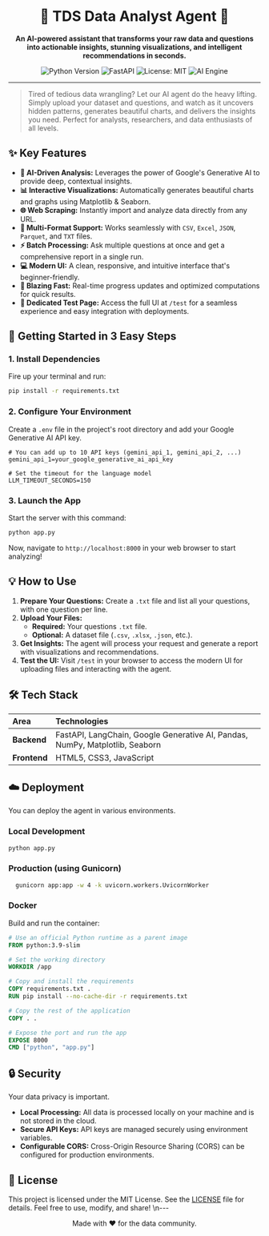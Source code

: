 <div align="center">

# 🔮 TDS Data Analyst Agent 🔮

**An AI-powered assistant that transforms your raw data and questions into actionable insights, stunning visualizations, and intelligent recommendations in seconds.**

</div>

<p align="center">
  <img src="https://img.shields.io/badge/Python-3.9+-blue?logo=python&logoColor=white" alt="Python Version">
  <img src="https://img.shields.io/badge/Framework-FastAPI-green?logo=fastapi" alt="FastAPI">
  <img src="https://img.shields.io/badge/License-MIT-yellow.svg" alt="License: MIT">
  <img src="https://img.shields.io/badge/AI-Google_Generative_AI-orange?logo=google-cloud" alt="AI Engine">
</p>

---

> Tired of tedious data wrangling? Let our AI agent do the heavy lifting. Simply upload your dataset and questions, and watch as it uncovers hidden patterns, generates beautiful charts, and delivers the insights you need. Perfect for analysts, researchers, and data enthusiasts of all levels.

## ✨ Key Features

* **🤖 AI-Driven Analysis:** Leverages the power of Google's Generative AI to provide deep, contextual insights.
* **📊 Interactive Visualizations:** Automatically generates beautiful charts and graphs using Matplotlib & Seaborn.
* **🌐 Web Scraping:** Instantly import and analyze data directly from any URL.
* **📁 Multi-Format Support:** Works seamlessly with `CSV`, `Excel`, `JSON`, `Parquet`, and `TXT` files.
* **⚡ Batch Processing:** Ask multiple questions at once and get a comprehensive report in a single run.
* **💻 Modern UI:** A clean, responsive, and intuitive interface that's beginner-friendly.
* **🚀 Blazing Fast:** Real-time progress updates and optimized computations for quick results.
* **🧪 Dedicated Test Page:** Access the full UI at `/test` for a seamless experience and easy integration with deployments.

## 🚀 Getting Started in 3 Easy Steps

### 1. **Install Dependencies**
Fire up your terminal and run:
```bash
pip install -r requirements.txt
```

### 2. **Configure Your Environment**
Create a `.env` file in the project's root directory and add your Google Generative AI API key.

```env
# You can add up to 10 API keys (gemini_api_1, gemini_api_2, ...)
gemini_api_1=your_google_generative_ai_api_key

# Set the timeout for the language model
LLM_TIMEOUT_SECONDS=150
```

### 3. **Launch the App**
Start the server with this command:
```bash
python app.py
```
Now, navigate to `http://localhost:8000` in your web browser to start analyzing!

## 💡 How to Use

1.  **Prepare Your Questions:** Create a `.txt` file and list all your questions, with one question per line.
2.  **Upload Your Files:**
    * **Required:** Your questions `.txt` file.
    * **Optional:** A dataset file (`.csv`, `.xlsx`, `.json`, etc.).
3.  **Get Insights:** The agent will process your request and generate a report with visualizations and recommendations.
4.  **Test the UI:** Visit `/test` in your browser to access the modern UI for uploading files and interacting with the agent.

## 🛠️ Tech Stack

| Area      | Technologies                                                        |
| :-------- | :------------------------------------------------------------------------ |
| **Backend** | FastAPI, LangChain, Google Generative AI, Pandas, NumPy, Matplotlib, Seaborn |
| **Frontend**| HTML5, CSS3, JavaScript                                                      |

## ☁️ Deployment

You can deploy the agent in various environments.

### Local Development
```bash
python app.py
```

### Production (using Gunicorn)
```bash
  gunicorn app:app -w 4 -k uvicorn.workers.UvicornWorker
```

### Docker
Build and run the container:
```dockerfile
# Use an official Python runtime as a parent image
FROM python:3.9-slim

# Set the working directory
WORKDIR /app

# Copy and install the requirements
COPY requirements.txt .
RUN pip install --no-cache-dir -r requirements.txt

# Copy the rest of the application
COPY . .

# Expose the port and run the app
EXPOSE 8000
CMD ["python", "app.py"]
```

## 🔒 Security

Your data privacy is important.
-   **Local Processing:** All data is processed locally on your machine and is not stored in the cloud.
-   **Secure API Keys:** API keys are managed securely using environment variables.
-   **Configurable CORS:** Cross-Origin Resource Sharing (CORS) can be configured for production environments.

## 📄 License

This project is licensed under the MIT License. See the [LICENSE](LICENSE) file for details. Feel free to use, modify, and share!
\n---

<div align="center">
Made with ❤️ for the data community.
</div>